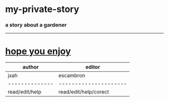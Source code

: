 # my-private-story
### a story about a gardener
********************************************************************************************************************************************************************
 # [hope you enjoy](https://jxah.github.io/my-private-story_v1/Garden.html#Table%20of%20contents)


|author        |editor               |
|--------------|---------------------|
|jxah          |escambron            |
|--------------|---------------------|
|read/edit/help|read/edit/help/corect|

